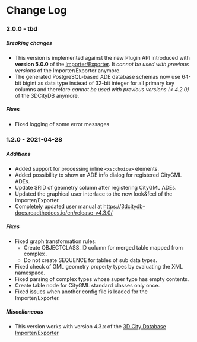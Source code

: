 Change Log
==========

### 2.0.0 - tbd

##### Breaking changes
* This version is implemented against the new Plugin API introduced with **version 5.0.0** of the
  [Importer/Exporter](https://github.com/3dcitydb/importer-exporter). It *cannot be used with previous versions*
  of the Importer/Exporter anymore.
* The generated PostgreSQL-based ADE database schemas now use 64-bit bigint as data type instead of 32-bit integer 
  for all primary key columns and therefore *cannot be used with previous versions (< 4.2.0)* of the 3DCityDB anymore.

##### Fixes
* Fixed logging of some error messages

### 1.2.0 - 2021-04-28

##### Additions
* Added support for processing inline `<xs:choice>` elements.
* Added possibility to show an ADE info dialog for registered CityGML ADEs.
* Update SRID of geometry column after registering CityGML ADEs.
* Updated the graphical user interface to the new look&feel of the Importer/Exporter.
* Completely updated user manual at https://3dcitydb-docs.readthedocs.io/en/release-v4.3.0/

##### Fixes
* Fixed graph transformation rules:
  * Create OBJECTCLASS_ID column for merged table mapped from complex <DataType>.
  * Do not create SEQUENCE for tables of sub data types.
* Fixed check of GML geometry property types by evaluating the XML namespace.
* Fixed parsing of complex types whose super type has empty contents.
* Create table node for CityGML standard classes only once.
* Fixed issues when another config file is loaded for the Importer/Exporter.

##### Miscellaneous
* This version works with version 4.3.x of the [3D City Database Importer/Exporter](https://github.com/3dcitydb/importer-exporter)